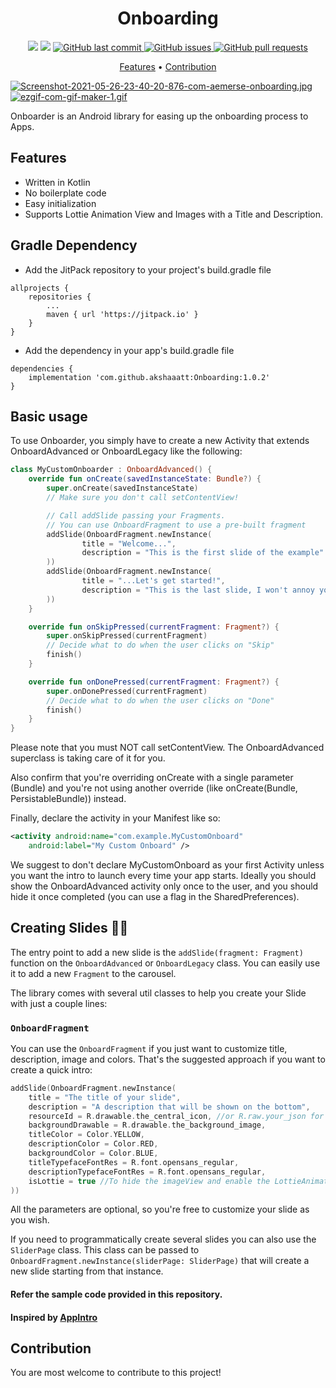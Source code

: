 <h1 align="center">Onboarding</h1>

<p align="center">
    <img src="https://PlayBadges.pavi2410.me/badge/downloads?id=com.redalck.gameone">
    <img src="https://PlayBadges.pavi2410.me/badge/ratings?id=com.redalck.gameone">
    <a href="https://github.com/akshaaatt/Onboarding/commits/master">
    <img src="https://img.shields.io/github/last-commit/akshaaatt/Onboarding.svg?style=flat-square&logo=github&logoColor=white"
         alt="GitHub last commit">
    <a href="https://github.com/akshaaatt/Onboarding/issues">
    <img src="https://img.shields.io/github/issues-raw/akshaaatt/Onboarding.svg?style=flat-square&logo=github&logoColor=white"
         alt="GitHub issues">
    <a href="https://github.com/akshaaatt/Onboarding/pulls">
    <img src="https://img.shields.io/github/issues-pr-raw/akshaaatt/Onboarding.svg?style=flat-square&logo=github&logoColor=white"
         alt="GitHub pull requests">
</p>
      
<p align="center">
  <a href="#features">Features</a> •
  <a href="#contribution">Contribution</a>
</p>

[![Screenshot-2021-05-26-23-40-20-876-com-aemerse-onboarding.jpg](https://i.postimg.cc/3wK25pJJ/Screenshot-2021-05-26-23-40-20-876-com-aemerse-onboarding.jpg)](https://postimg.cc/zycyTyg9)
[![ezgif-com-gif-maker-1.gif](https://i.postimg.cc/yxqFGGD2/ezgif-com-gif-maker-1.gif)](https://postimg.cc/Q9b990kq)

Onboarder is an Android library for easing up the onboarding process to Apps.

## Features

* Written in Kotlin
* No boilerplate code
* Easy initialization
* Supports Lottie Animation View and Images with a Title and Description.

## Gradle Dependency

* Add the JitPack repository to your project's build.gradle file

```
allprojects {
    repositories {
        ...
        maven { url 'https://jitpack.io' }
    }
}
```

* Add the dependency in your app's build.gradle file

```
dependencies {
    implementation 'com.github.akshaaatt:Onboarding:1.0.2'
}
```

## Basic usage

To use Onboarder, you simply have to create a new Activity that extends OnboardAdvanced or OnboardLegacy like the following:

```kotlin
class MyCustomOnboarder : OnboardAdvanced() {
    override fun onCreate(savedInstanceState: Bundle?) {
        super.onCreate(savedInstanceState)
        // Make sure you don't call setContentView!

        // Call addSlide passing your Fragments.
        // You can use OnboardFragment to use a pre-built fragment
        addSlide(OnboardFragment.newInstance(
                title = "Welcome...",
                description = "This is the first slide of the example"
        ))
        addSlide(OnboardFragment.newInstance(
                title = "...Let's get started!",
                description = "This is the last slide, I won't annoy you more :)"
        ))
    }

    override fun onSkipPressed(currentFragment: Fragment?) {
        super.onSkipPressed(currentFragment)
        // Decide what to do when the user clicks on "Skip"
        finish()
    }

    override fun onDonePressed(currentFragment: Fragment?) {
        super.onDonePressed(currentFragment)
        // Decide what to do when the user clicks on "Done"
        finish()
    }
}
```

Please note that you must NOT call setContentView. The OnboardAdvanced superclass is taking care of it for you.

Also confirm that you're overriding onCreate with a single parameter (Bundle) and you're not using another override (like onCreate(Bundle, PersistableBundle)) instead.

Finally, declare the activity in your Manifest like so:

``` xml
<activity android:name="com.example.MyCustomOnboard"
    android:label="My Custom Onboard" />
```
    
We suggest to don't declare MyCustomOnboard as your first Activity unless you want the intro to launch every time your app starts. Ideally you should show the OnboardAdvanced activity only once to the user, and you should hide it once completed (you can use a flag in the SharedPreferences).

## Creating Slides 👩‍🎨

The entry point to add a new slide is the `addSlide(fragment: Fragment)` function on the `OnboardAdvanced` or `OnboardLegacy` class.
You can easily use it to add a new `Fragment` to the carousel.

The library comes with several util classes to help you create your Slide with just a couple lines:

### `OnboardFragment`

You can use the `OnboardFragment` if you just want to customize title, description, image and colors.
That's the suggested approach if you want to create a quick intro:

```kotlin
addSlide(OnboardFragment.newInstance(
    title = "The title of your slide",
    description = "A description that will be shown on the bottom",
    resourceId = R.drawable.the_central_icon, //or R.raw.your_json for LottieAnimationView
    backgroundDrawable = R.drawable.the_background_image,
    titleColor = Color.YELLOW,
    descriptionColor = Color.RED,
    backgroundColor = Color.BLUE,
    titleTypefaceFontRes = R.font.opensans_regular,
    descriptionTypefaceFontRes = R.font.opensans_regular,
    isLottie = true //To hide the imageView and enable the LottieAnimationView
))
```

All the parameters are optional, so you're free to customize your slide as you wish.

If you need to programmatically create several slides you can also use the `SliderPage` class.
This class can be passed to `OnboardFragment.newInstance(sliderPage: SliderPage)` that will create
a new slide starting from that instance.

#### Refer the sample code provided in this repository.

#### Inspired by [AppIntro](https://github.com/AppIntro/AppIntro)

## Contribution

You are most welcome to contribute to this project!
